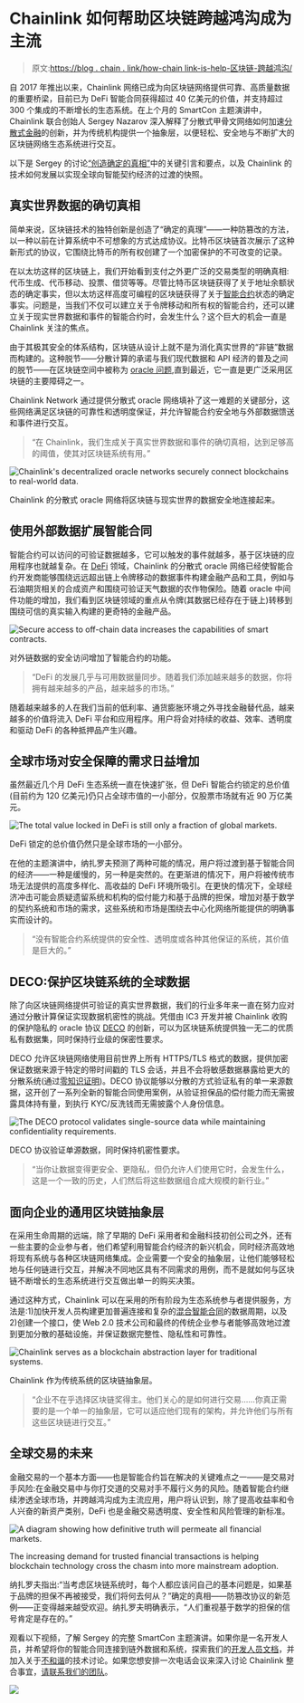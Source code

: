 # Chainlink 如何帮助区块链跨越鸿沟成为主流

> 原文:[https://blog . chain . link/how-chain link-is-help-区块链-跨越鸿沟/](https://blog.chain.link/how-chainlink-is-helping-blockchain-cross-the-chasm/)

自 2017 年推出以来，Chainlink 网络已成为向区块链网络提供可靠、高质量数据的重要桥梁，目前已为 DeFi 智能合同获得超过 40 亿美元的价值，并支持超过 300 个集成的不断增长的生态系统。在上个月的 SmartCon 主题演讲中，Chainlink 联合创始人 Sergey Nazarov 深入解释了分散式甲骨文网络如何加速[分散式金融](https://blog.chain.link/analyzing-the-defi-ecosystem-and-the-many-ways-chainlink-can-accelerate-adoption/)的创新，并为传统机构提供一个抽象层，以便轻松、安全地与不断扩大的区块链网络生态系统进行交互。

以下是 Sergey 的讨论[“创造确定的真相”](https://www.youtube.com/watch?v=dC3PUvHbVDQ)中的关键引言和要点，以及 Chainlink 的技术如何发展以实现全球向智能契约经济的过渡的快照。

## 真实世界数据的确切真相

简单来说，区块链技术的独特创新是创造了“确定的真理”——一种防篡改的方法，以一种以前在计算系统中不可想象的方式达成协议。比特币区块链首次展示了这种新形式的协议，它围绕比特币的所有权创建了一个加密保护的不可改变的记录。

在以太坊这样的区块链上，我们开始看到支付之外更广泛的交易类型的明确真相:代币生成、代币移动、投票、借贷等等。尽管比特币区块链获得了关于地址余额状态的确定事实，但以太坊这样高度可编程的区块链获得了关于[智能合约](https://chain.link/education/smart-contracts)状态的确定事实。问题是，当我们不仅可以建立关于令牌移动和所有权的智能合约，还可以建立关于现实世界数据和事件的智能合约时，会发生什么？这个巨大的机会一直是 Chainlink 关注的焦点。

由于其极其安全的体系结构，区块链从设计上就不是为消化真实世界的“非链”数据而构建的。这种脱节——分散计算的承诺与我们现代数据和 API 经济的普及之间的脱节——在区块链空间中被称为 [oracle 问题](https://blog.chain.link/what-is-the-blockchain-oracle-problem/#:~:text=The%20oracle%20problem%20revolves%20around,computer%20with%20no%20Internet%20connection.),直到最近，它一直是更广泛采用区块链的主要障碍之一。

Chainlink Network 通过提供分散式 oracle 网络填补了这一难题的关键部分，这些网络满足区块链的可靠性和透明度保证，并允许智能合约安全地与外部数据馈送和事件进行交互。

> “在 Chainlink，我们生成关于真实世界数据和事件的确切真相，达到足够高的阈值，使其对区块链系统有用。”



![Chainlink's decentralized oracle networks securely connect blockchains to real-world data.](../Images/00cfe3ca37d8aa4c36a36f64030e18a9.png)

<figcaption id="caption-attachment-783" class="wp-caption-text">Chainlink 的分散式 oracle 网络将区块链与现实世界的数据安全地连接起来。</figcaption>





## 使用外部数据扩展智能合同

智能合约可以访问的可验证数据越多，它可以触发的事件就越多，基于区块链的应用程序也就越复杂。在 [DeFi](https://chain.link/education/defi) 领域，Chainlink 的分散式 oracle 网络已经使智能合约开发商能够围绕远远超出链上令牌移动的数据事件构建金融产品和工具，例如与石油期货相关的合成资产和围绕可验证天气数据的农作物保险。随着 oracle 中间件功能的增加，我们看到区块链领域的重点从令牌(其数据已经存在于链上)转移到围绕可信的真实输入构建的更奇特的金融产品。



![Secure access to off-chain data increases the capabilities of smart contracts. ](../Images/7ef7783185736f302868e571bd1bdd1c.png)

<figcaption id="caption-attachment-784" class="wp-caption-text">对外链数据的安全访问增加了智能合约的功能。</figcaption>





> “DeFi 的发展几乎与可用数据量同步。随着我们添加越来越多的数据，你将拥有越来越多的产品，越来越多的市场。”

随着越来越多的人在我们当前的低利率、通货膨胀环境之外寻找金融替代品，越来越多的价值将流入 DeFi 平台和应用程序。用户将会对持续的收益、效率、透明度和驱动 DeFi 的各种抵押品产生兴趣。

## 全球市场对安全保障的需求日益增加

虽然最近几个月 DeFi 生态系统一直在快速扩张，但 DeFi 智能合约锁定的总价值(目前约为 120 亿美元)仍只占全球市值的一小部分，仅股票市场就有近 90 万亿美元。



![The total value locked in DeFi is still only a fraction of global markets. ](../Images/a3d2270c6ec91b722d41d8152d36e971.png)

<figcaption id="caption-attachment-785" class="wp-caption-text">DeFi 锁定的总价值仍然只是全球市场的一小部分。</figcaption>





在他的主题演讲中，纳扎罗夫预测了两种可能的情况，用户将过渡到基于智能合同的经济——一种是缓慢的，另一种是突然的。在更渐进的情况下，用户将被传统市场无法提供的高度多样化、高收益的 DeFi 环境所吸引。在更快的情况下，全球经济冲击可能会质疑遗留系统和机构的偿付能力和基于品牌的担保，增加对基于数学的契约系统和市场的需求，这些系统和市场是围绕去中心化网络所能提供的明确事实而设计的。

> “没有智能合约系统提供的安全性、透明度或各种其他保证的系统，其价值是巨大的。”

## DECO:保护区块链系统的全球数据

除了向区块链网络提供可验证的真实世界数据，我们的行业多年来一直在努力应对通过分散计算保证实现数据机密性的挑战。凭借由 IC3 开发并被 Chainlink 收购的保护隐私的 oracle 协议 [DECO](https://www.deco.works/) 的创新，可以为区块链系统提供独一无二的优质私有数据集，同时保持行业级的保密性要求。

DECO 允许区块链网络使用目前世界上所有 HTTPS/TLS 格式的数据，提供加密保证数据来源于特定的带时间戳的 TLS 会话，并且不会将敏感数据暴露给更大的分散系统(通过[零知识证明](https://blog.chain.link/what-is-a-zero-knowledge-proof-zkp/))。DECO 协议能够以分散的方式验证私有的单一来源数据，这开创了一系列全新的智能合同使用案例，从验证担保品的偿付能力而无需披露具体持有量，到执行 KYC/反洗钱而无需披露个人身份信息。



![The DECO protocol validates single-source data while maintaining confidentiality requirements.](../Images/ee860e9646778f83ed745c5a50b56695.png)

<figcaption id="caption-attachment-786" class="wp-caption-text">DECO 协议验证单源数据，同时保持机密性要求。</figcaption>





> “当你让数据变得更安全、更隐私，但仍允许人们使用它时，会发生什么，这是一个一致的历史，人们然后将这些数据组合成大规模的新行业。”

## 面向企业的通用区块链抽象层

在采用生命周期的远端，除了早期的 DeFi 采用者和金融科技初创公司之外，还有一些主要的企业参与者，他们希望利用智能合约经济的新兴机会，同时经济高效地将现有系统与各种区块链网络集成。企业需要一个安全的抽象层，让他们能够轻松地与任何链进行交互，并解决不同地区具有不同需求的用例，而不是就如何与区块链不断增长的生态系统进行交互做出单一的购买决策。

通过这种方式，Chainlink 可以在采用的所有阶段为生态系统参与者提供服务，方法是:1)加快开发人员构建更加普遍连接和复杂的[混合智能合同](https://blog.chain.link/hybrid-smart-contracts-explained/)的数据周期，以及 2)创建一个接口，使 Web 2.0 技术公司和最终的传统企业参与者能够高效地过渡到更加分散的基础设施，并保证数据完整性、隐私性和可靠性。



![Chainlink serves as a blockchain abstraction layer for traditional systems. ](../Images/f13e04cc868744c90d66e646a787845f.png)

<figcaption id="caption-attachment-787" class="wp-caption-text">Chainlink 作为传统系统的区块链抽象层。</figcaption>





> “企业不在乎选择区块链奖得主。他们关心的是如何进行交易……你真正需要的是一个单一的抽象层，它可以适应他们现有的架构，并允许他们与所有这些区块链进行交互。”

## 全球交易的未来

金融交易的一个基本方面——也是智能合约旨在解决的关键难点之一——是交易对手风险:在金融交易中与你打交道的交易对手不履行义务的风险。随着智能合约继续渗透全球市场，并跨越鸿沟成为主流应用，用户将认识到，除了提高收益率和令人兴奋的新资产类别，DeFi 也是金融交易透明度、安全性和风险管理的新标准。

![A diagram showing how definitive truth will permeate all financial markets.](../Images/ba61ce18aac6024b94a83716a4b27fe1.png)

<figcaption>The increasing demand for trusted financial transactions is helping blockchain technology cross the chasm into more mainstream adoption. </figcaption>



纳扎罗夫指出:“当考虑区块链系统时，每个人都应该问自己的基本问题是，如果基于品牌的担保不再被接受，我们将何去何从？”确定的真相——防篡改协议的新范例——正变得越来越受欢迎。纳扎罗夫明确表示，“人们重视基于数学的担保的信号肯定是存在的。”

观看以下视频，了解 Sergey 的完整 SmartCon 主题演讲。如果你是一名开发人员，并希望将你的智能合同连接到链外数据和系统，探索我们的[开发人员文档](https://docs.chain.link/)，并加入关于[不和谐](https://discordapp.com/invite/aSK4zew)的技术讨论。如果您想安排一次电话会议来深入讨论 Chainlink 整合事宜，[请联系我们的团队](https://chainlink.typeform.com/to/gEwrPO)。

[![](../Images/6c481678bd45bc1a99122eef258a7323.png)](https://www.youtube.com/watch?v=dC3PUvHbVDQ&width=640&height=480) 